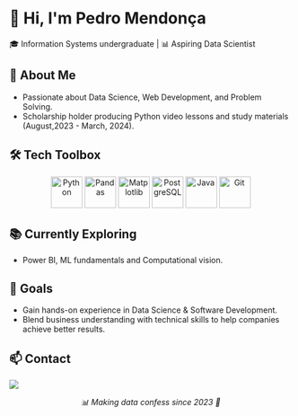 # 👋 Hi, I'm Pedro Mendonça

🎓 Information Systems undergraduate | 📊 Aspiring Data Scientist

## 🚀 About Me
- Passionate about Data Science, Web Development, and Problem Solving.
- Scholarship holder producing Python video lessons and study materials (August,2023 - March, 2024).

## 🛠️ Tech Toolbox
<p align="center">
  <img src="https://cdn.jsdelivr.net/gh/devicons/devicon/icons/python/python-original.svg" alt="Python" width="56" height="56"/>
  <img src="https://pandas.pydata.org//static/img/favicon_white.ico" alt="Pandas" width="56" height="56"/>
  <img src="https://upload.wikimedia.org/wikipedia/commons/8/84/Matplotlib_icon.svg" alt="Matplotlib" width="56" height="56"/>
  <img src="https://upload.wikimedia.org/wikipedia/commons/2/29/Postgresql_elephant.svg" alt="PostgreSQL" width="56" height="56"/>
  <img src="https://cdn.jsdelivr.net/gh/devicons/devicon/icons/java/java-original.svg" alt="Java" width="56" height="56"/>
  <img src="https://cdn.jsdelivr.net/gh/devicons/devicon/icons/git/git-original.svg" alt="Git" width="56" height="56"/>
</p>

## 📚 Currently Exploring
- Power BI, ML fundamentals and Computational vision.

## 🌟 Goals
- Gain hands-on experience in Data Science & Software Development.
- Blend business understanding with technical skills to help companies achieve better results.

## 📫 Contact
[![](https://img.shields.io/badge/linkedin-blue)](https://www.linkedin.com/in/p-mendoncad/)

<p align="center">
  <i>📊 Making data confess since 2023 🔎</i>
</p>

